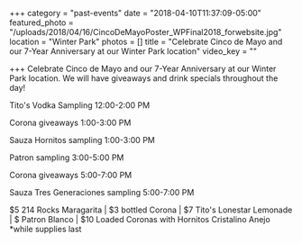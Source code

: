 +++
category = "past-events"
date = "2018-04-10T11:37:09-05:00"
featured_photo = "/uploads/2018/04/16/CincoDeMayoPoster_WPFinal2018_forwebsite.jpg"
location = "Winter Park"
photos = []
title = "Celebrate Cinco de Mayo and our 7-Year Anniversary at our Winter Park location"
video_key = ""

+++
Celebrate Cinco de Mayo and our 7-Year Anniversary at our Winter Park location. We will have giveaways and drink specials throughout the day!

Tito's Vodka Sampling 12:00-2:00 PM

Corona giveaways 1:00-3:00 PM

Sauza Hornitos sampling 1:00-3:00 PM

Patron sampling 3:00-5:00 PM

Corona giveaways 5:00-7:00 PM

Sauza Tres Generaciones sampling 5:00-7:00 PM

$5 214 Rocks Maragarita | $3 bottled Corona | $7 Tito's Lonestar Lemonade | $ Patron Blanco | $10 Loaded Coronas with Hornitos Cristalino Anejo *while supplies last